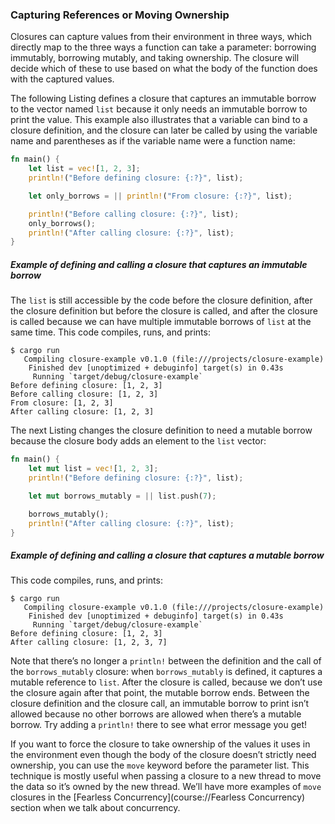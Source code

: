 ### Capturing References or Moving Ownership

Closures can capture values from their environment in three ways, which directly map to the three ways a function can take a parameter: borrowing immutably, borrowing mutably, and taking ownership. The closure will decide which of these to use based on what the body of the function does with the captured values.

The following Listing defines a closure that captures an immutable borrow to the vector named `list` because it only needs an immutable borrow to print the value. This example also illustrates that a variable can bind to a closure definition, and the closure can later be called by using the variable name and parentheses as if the variable name were a function name:

```rust
fn main() {
    let list = vec![1, 2, 3];
    println!("Before defining closure: {:?}", list);

    let only_borrows = || println!("From closure: {:?}", list);

    println!("Before calling closure: {:?}", list);
    only_borrows();
    println!("After calling closure: {:?}", list);
}
```

##### Example of defining and calling a closure that captures an immutable borrow

The `list` is still accessible by the code before the closure definition, after the closure definition but before the closure is called, and after the closure is called because we can have multiple immutable borrows of `list` at the same time. This code compiles, runs, and prints:

```console
$ cargo run
   Compiling closure-example v0.1.0 (file:///projects/closure-example)
    Finished dev [unoptimized + debuginfo] target(s) in 0.43s
     Running `target/debug/closure-example`
Before defining closure: [1, 2, 3]
Before calling closure: [1, 2, 3]
From closure: [1, 2, 3]
After calling closure: [1, 2, 3]
```

The next Listing changes the closure definition to need a mutable borrow because the closure body adds an element to the `list` vector:

```rust
fn main() {
    let mut list = vec![1, 2, 3];
    println!("Before defining closure: {:?}", list);

    let mut borrows_mutably = || list.push(7);

    borrows_mutably();
    println!("After calling closure: {:?}", list);
}
```

##### Example of defining and calling a closure that captures a mutable borrow

This code compiles, runs, and prints:

```console
$ cargo run
   Compiling closure-example v0.1.0 (file:///projects/closure-example)
    Finished dev [unoptimized + debuginfo] target(s) in 0.43s
     Running `target/debug/closure-example`
Before defining closure: [1, 2, 3]
After calling closure: [1, 2, 3, 7]
```

Note that there’s no longer a `println!` between the definition and the call of the `borrows_mutably` closure: when `borrows_mutably` is defined, it captures a mutable reference to `list`. After the closure is called, because we don’t use the closure again after that point, the mutable borrow ends. Between the closure definition and the closure call, an immutable borrow to print isn’t allowed because no other borrows are allowed when there’s a mutable borrow. Try adding a `println!` there to see what error message you get!

If you want to force the closure to take ownership of the values it uses in the environment even though the body of the closure doesn’t strictly need ownership, you can use the `move` keyword before the parameter list. This technique is mostly useful when passing a closure to a new thread to move the data so it’s owned by the new thread. We’ll have more examples of `move` closures in the [Fearless Concurrency](course://Fearless Concurrency) section when we talk about concurrency.